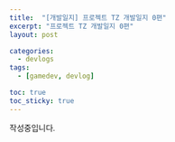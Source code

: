 ```yaml
---
title:  "[개발일지] 프로젝트 TZ 개발일지 0편"
excerpt: "프로젝트 TZ 개발일지 0편"
layout: post

categories: 
  - devlogs
tags:
  - [gamedev, devlog]

toc: true
toc_sticky: true
---
```


<style type="text/css">
  @font-face {
      font-family: 'Polygothic';
      src: url('/srcs/fonts/Polygothic-Light.ttf') format('truetype');
  }

  body {
    font-family: 'Polygothic';
  }
</style>

작성중입니다.